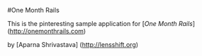 #One Month Rails

This is the pinteresting sample application for 
[*One Month Rails*] (http://onemonthrails.com)

by [Aparna Shrivastava] (http://lensshift.org)